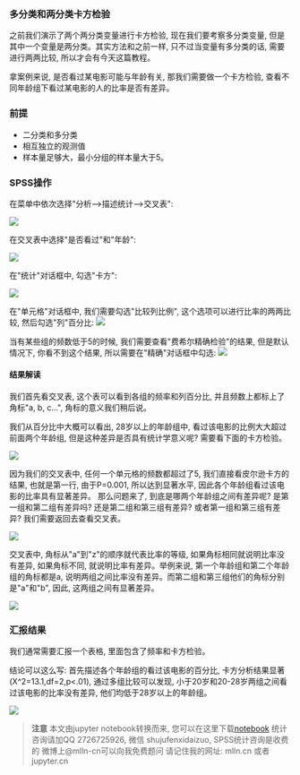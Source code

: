 
### 多分类和两分类卡方检验

之前我们演示了两个两分类变量进行卡方检验, 现在我们要考察多分类变量, 但是其中一个变量是两分类。其实方法和之前一样, 只不过当变量有多分类的话, 需要进行两两比较, 所以才会有今天这篇教程。

拿案例来说, 是否看过某电影可能与年龄有关, 那我们需要做一个卡方检验, 查看不同年龄组下看过某电影的人的比率是否有差异。

### 前提

- 二分类和多分类
- 相互独立的观测值
- 样本量足够大，最小分组的样本量大于5。

### SPSS操作

在菜单中依次选择"分析-->描述统计-->交叉表":

<img src="imgs/11-01-spss.png">

在交叉表中选择"是否看过"和"年龄":

<img src="imgs/11-02-spss.png">

在"统计"对话框中, 勾选"卡方":

<img src="imgs/11-03-spss.png">

在"单元格"对话框中, 我们需要勾选"比较列比例", 这个选项可以进行比率的两两比较, 然后勾选"列"百分比:
<img src="imgs/11-04-spss.png">

当有某些组的频数低于5的时候, 我们需要查看"费希尔精确检验"的结果, 但是默认情况下, 你看不到这个结果, 所以需要在"精确"对话框中勾选:
<img src="imgs/11-05-spss.png">

#### 结果解读

我们首先看交叉表, 这个表可以看到各组的频率和列百分比, 并且频数上都标上了角标"a, b, c...", 角标的意义我们稍后说。

我们从百分比中大概可以看出, 28岁以上的年龄组中, 看过该电影的比例大大超过前面两个年龄组, 但是这种差异是否具有统计学意义呢? 需要看下面的卡方检验。


<img src="imgs/11-05-result.png">

因为我们的交叉表中, 任何一个单元格的频数都超过了5, 我们直接看皮尔逊卡方的结果, 也就是第一行, 由于P=0.001, 所以达到显著水平, 因此各个年龄组看过该电影的比率具有显著差异。 那么问题来了, 到底是哪两个年龄组之间有差异呢? 是第一组和第二组有差异吗? 还是第二组和第三组有差异? 或者第一组和第三组有差异? 我们需要返回去查看交叉表。

<img src="imgs/11-06-result.png">

交叉表中, 角标从"a"到"z"的顺序就代表比率的等级, 如果角标相同就说明比率没有差异, 如果角标不同, 就说明比率有差异。举例来说, 第一个年龄组和第二个年龄组的角标都是a, 说明两组之间比率没有差异。而第二组和第三组他们的角标分别是"a"和"b", 因此, 这两组之间有显著差异。

<img src="imgs/11-05-result.png">

### 汇报结果

我们通常需要汇报一个表格, 里面包含了频率和卡方检验。

结论可以这么写: 首先描述各个年龄组的看过该电影的百分比, 卡方分析结果显著(X^2=13.1,df=2,p<.01), 通过多组比较可以发现, 小于20岁和20-28岁两组之间看过该电影的比率没有差异, 他们均低于28岁以上的年龄组。

<img src="imgs/11-07-result.png">


> **注意**
> 本文由jupyter notebook转换而来, 您可以在这里下载[notebook](11-2XN卡方检验.ipynb)
> 统计咨询请加QQ 2726725926, 微信 shujufenxidaizuo,  SPSS统计咨询是收费的
> 微博上@mlln-cn可以向我免费题问
> 请记住我的网址: mlln.cn 或者 jupyter.cn
